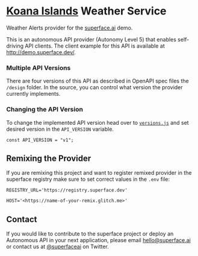 # [Koana Islands](http://nswiki.org/index.php?title=Nation/Koana_Islands) Weather Service

Weather Alerts provider for the [superface.ai](https://superface.ai) demo.

This is an autonomous API provider (Autonomy Level 5) that enables self-driving API clients. The client example for this API is available at <http://demo.superface.dev/>.

### Multiple API Versions

There are four versions of this API as described in OpenAPI spec files the `/design` folder. In the source, you can control what version the provider currently implements.

### Changing the API Version

To change the implemented API version head over to [`versions.js`](https://glitch.com/edit/#!/ballistic-sombrero?path=src/versions.js:1:0) and set desired version in the `API_VERSION` variable.

```
const API_VERSION = "v1";
```

## Remixing the Provider

If you are remixing this project and want to register remixed provider in the superface registry make sure to set correct values in the `.env` file:

```
REGISTRY_URL='https://registry.superface.dev'

HOST='<https://name-of-your-remix.glitch.me>'
```

## Contact

If you would like to contribute to the superface project or deploy an Autonomous API in your next application, please email <hello@superface.ai> or contact us at [@superfaceai](http://twitter.com/superfaceai) on Twitter.
